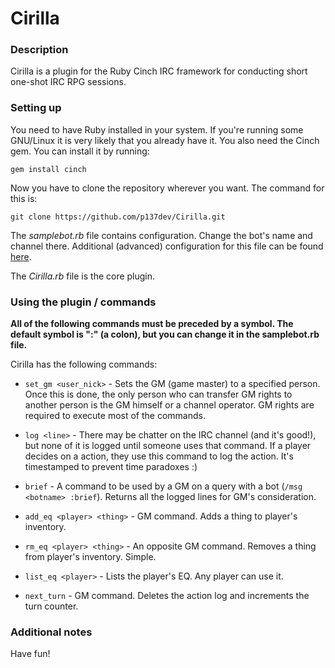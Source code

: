 # Cirilla

### Description
Cirilla is a plugin for the Ruby Cinch IRC framework for conducting short one-shot IRC RPG sessions.

### Setting up
You need to have Ruby installed in your system. If you're running some GNU/Linux it is very likely that you already have it.
You also need the Cinch gem. You can install it by running:

`gem install cinch`

Now you have to clone the repository wherever you want. The command for this is:

`git clone https://github.com/p137dev/Cirilla.git`

The *samplebot.rb* file contains configuration. Change the bot's name and channel there. Additional (advanced) configuration for this file can be found [here](https://github.com/cinchrb/cinch/blob/master/docs/bot_options.md).

The *Cirilla.rb* file is the core plugin.

### Using the plugin / commands

**All of the following commands must be preceded by a symbol. The default symbol is ":" (a colon), but you can change it in the samplebot.rb file.**

Cirilla has the following commands:

* `set_gm <user_nick>` - Sets the GM (game master) to a specified person. Once this is done, the only person who can transfer GM rights to another person is the GM himself or a channel operator. GM rights are required to execute most of the commands.

* `log <line>` - There may be chatter on the IRC channel (and it's good!), but none of it is logged until someone uses that command. If a player decides on a action, they use this command to log the action. It's timestamped to prevent time paradoxes :)

* `brief` - A command to be used by a GM on a query with a bot (`/msg <botname> :brief`). Returns all the logged lines for GM's consideration. 

* `add_eq <player> <thing>` - GM command. Adds a thing to player's inventory.

* `rm_eq <player> <thing>` - An opposite GM command. Removes a thing from player's inventory. Simple.

* `list_eq <player>` - Lists the player's EQ. Any player can use it.

* `next_turn` - GM command. Deletes the action log and increments the turn counter.

### Additional notes

Have fun!


